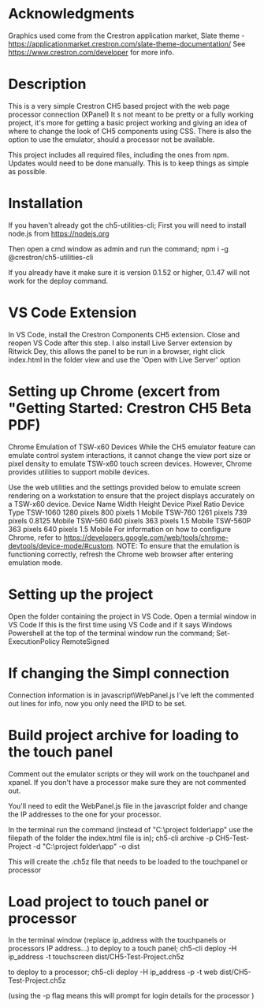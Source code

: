 # Acknowledgments
Graphics used come from the Crestron application market, Slate theme - https://applicationmarket.crestron.com/slate-theme-documentation/
See https://www.crestron.com/developer for more info.

# Description
This is a very simple Crestron CH5 based project with the web page processor connection (XPanel)
It s not meant to be pretty or a fully working project, it's more for getting a basic project working and giving an idea of where to change the look of CH5 components using CSS.
There is also the option to use the emulator, should a processor not be available.

This project includes all required files, including the ones from npm.
Updates would need to be done manually.
This is to keep things as simple as possible.

# Installation
If you haven't already got the ch5-utilities-cli;
First you will need to install node.js from https://nodejs.org

Then open a cmd window as admin and run the command;
    npm i -g @crestron/ch5-utilities-cli

If you already have it make sure it is version 0.1.52 or higher, 0.1.47 will not work for the deploy command.

# VS Code Extension
In VS Code, install the Crestron Components CH5 extension.
Close and reopen VS Code after this step.
I also install Live Server extension by Ritwick Dey, this allows the panel to be run in a browser, right click index.html in the folder view and use the 'Open with Live Server' option

# Setting up Chrome (excert from "Getting Started: Crestron CH5 Beta PDF)
Chrome Emulation of TSW-x60 Devices
While the CH5 emulator feature can emulate control system interactions, it cannot change
the view port size or pixel density to emulate TSW-x60 touch screen devices. However,
Chrome provides utilities to support mobile devices.

Use the web utilities and the settings provided below to emulate screen rendering on a
workstation to ensure that the project displays accurately on a TSW-x60 device.
Device Name Width Height Device Pixel Ratio Device Type
TSW-1060 1280 pixels 800 pixels 1 Mobile
TSW-760 1261 pixels 739 pixels 0.8125 Mobile
TSW-560 640 pixels 363 pixels 1.5 Mobile
TSW-560P 363 pixels 640 pixels 1.5 Mobile
For information on how to configure Chrome, refer to
https://developers.google.com/web/tools/chrome-devtools/device-mode/#custom.
NOTE: To ensure that the emulation is functioning correctly, refresh the Chrome web
browser after entering emulation mode.

# Setting up the project
Open the folder containing the project in VS Code.
Open a termial window in VS Code
If this is the first time using VS Code and if it says Windows Powershell at the top of the terminal window run the command;
 Set-ExecutionPolicy RemoteSigned

# If changing the Simpl connection
Connection information is in javascript\WebPanel.js 
I've left the commented out lines for info, now you only need the IPID to be set. 


# Build project archive for loading to the touch panel
Comment out the emulator scripts or they will work on the touchpanel and xpanel.
If you don't have a processor make sure they are not commented out.

You'll need to edit the WebPanel.js file in the javascript folder and change the IP addresses to the one for your processor.

In the terminal run the command (instead of "C:\project folder\app" use the filepath of the folder the index.html file is in);
ch5-cli archive -p CH5-Test-Project -d "C:\project folder\app" -o dist

This will create the .ch5z file that needs to be loaded to the touchpanel or processor

# Load project to touch panel or processor
In the terminal window (replace  ip_address with the touchpanels or processors IP address...)
 to deploy to a touch panel;
 ch5-cli deploy -H ip_address -t touchscreen dist/CH5-Test-Project.ch5z
 
 to deploy to a processor;
 ch5-cli deploy -H ip_address -p -t web dist/CH5-Test-Project.ch5z

 (using the -p flag means this will prompt for login details for the processor )